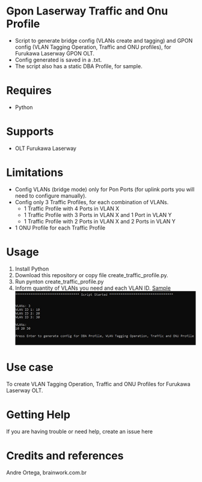 # Gpon Laserway Traffic and Onu Profile
- Script to generate bridge config (VLANs create and tagging) and GPON config (VLAN Tagging Operation, Traffic and ONU profiles), for Furukawa Laserway GPON OLT.
- Config generated is saved in a .txt.
- The script also has a static DBA Profile, for sample.

# Requires
- Python

# Supports
- OLT Furukawa Laserway

# Limitations
- Config VLANs (bridge mode) only for Pon Ports (for uplink ports you will need to configure manually).
- Config only 3 Traffic Profiles, for each combination of VLANs.
  - 1 Traffic Profile with 4 Ports in VLAN X
  - 1 Traffic Profile with 3 Ports in VLAN X and 1 Port in VLAN Y
  - 1 Traffic Profile with 2 Ports in VLAN X and 2 Ports in VLAN Y
- 1 ONU Profile for each Traffic Profile

# Usage
1) Install Python
2) Download this repository or copy file create_traffic_profile.py.
3) Run pynton create_traffic_profile.py
4) Inform quantity of VLANs you need and each VLAN ID.
[Sample](/relative/path/to/VLANs_and_IDs.jpg?raw=true "VLANs and IDs")
![My Image](VLANs_and_IDs.jpg)
# Use case
To create VLAN Tagging Operation, Traffic and ONU Profiles for Furukawa Laserway OLT.

# Getting Help
If you are having trouble or need help, create an issue here

# Credits and references
Andre Ortega, brainwork.com.br
